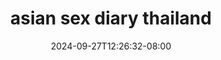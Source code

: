 --- 
title: "asian sex diary thailand"
description: "nonton  video bokep asian sex diary thailand yandek   new"
date: 2024-09-27T12:26:32-08:00
file_code: "yl64m3s8mjur"
draft: false
cover: "v86xo2f5deco95vv.jpg"
tags: ["asian", "sex", "diary", "thailand", "bokep-indo", "bokep-viral", "bokep-ig"]
length: 2784
fld_id: "1483175"
foldername: "Asian s3x diary Thailand"
categories: ["Asian s3x diary Thailand"]
views: 0
---